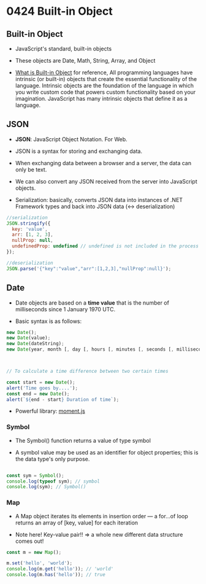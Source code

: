 # 0424 Built-in Object

## Built-in Object

- JavaScript's standard, built-in objects

- These objects are Date, Math, String, Array, and Object


* [What is Built-in Object](https://www.ibm.com/developerworks/library/wa-objectsinjs-v1b/index.html)
for reference, All programming languages have intrinsic (or built-in) objects that create the essential functionality of the language. Intrinsic objects are the foundation of the language in which you write custom code that powers custom functionality based on your imagination. JavaScript has many intrinsic objects that define it as a language. 



## JSON

- **JSON**: JavaScript Object Notation. For Web. 

- JSON is a syntax for storing and exchanging data.

- When exchanging data between a browser and a server, the data can only be text.

- We can also convert any JSON received from the server into JavaScript objects.

* Serialization: basically, converts JSON data into instances of .NET Framework types and back into JSON data (<-> deserialization)

```js
//serialization
JSON.stringify({
  key: 'value',
  arr: [1, 2, 3],
  nullProp: null,
  undefinedProp: undefined // undefined is not included in the process of serialization
});

//deserialization
JSON.parse('{"key":"value","arr":[1,2,3],"nullProp":null}');
```


## Date

- Date objects are based on a **time value** that is the number of milliseconds since 1 January 1970 UTC.

- Basic syntax is as follows:

```js
new Date();
new Date(value);
new Date(dateString);
new Date(year, month [, day [, hours [, minutes [, seconds [, milliseconds]]]]]);



// To calculate a time difference between two certain times

const start = new Date();
alert('Time goes by....');
const end = new Date();
alert(`${end - start} Duration of time`);
```

* Powerful library: [moment.js](https://momentjs.com/)


### Symbol

- The Symbol() function returns a value of type symbol

- A symbol value may be used as an identifier for object properties; this is the data type's only purpose.

```js

const sym = Symbol();
console.log(typeof sym); // symbol
console.log(sym); // Symbol()
```

### Map

- A Map object iterates its elements in insertion order — a for...of loop returns an array of [key, value] for each iteration

- Note here!  Key-value pair!! => a whole new different data structure comes out!

```js
const m = new Map();

m.set('hello', 'world');
console.log(m.get('hello')); // 'world'
console.log(m.has('hello')); // true
```

